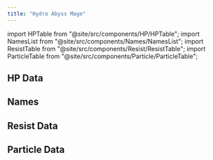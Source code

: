 ```yaml
---
title: "Hydro Abyss Mage"
---
```


import HPTable from "@site/src/components/HP/HPTable";
import NamesList from "@site/src/components/Names/NamesList";
import ResistTable from "@site/src/components/Resist/ResistTable";
import ParticleTable from "@site/src/components/Particle/ParticleTable";

## HP Data

<HPTable item_key="hydroabyssmage" data_src="enemy" />

## Names

<NamesList item_key="hydroabyssmage" data_src="enemy" />

## Resist Data

<ResistTable item_key="hydroabyssmage" data_src="enemy" />

## Particle Data

<ParticleTable item_key="hydroabyssmage" data_src="enemy" />